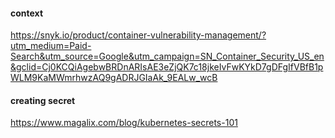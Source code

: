 #### context
https://snyk.io/product/container-vulnerability-management/?utm_medium=Paid-Search&utm_source=Google&utm_campaign=SN_Container_Security_US_en&gclid=Cj0KCQiAgebwBRDnARIsAE3eZjQK7c18jkeIvFwKYkD7gDFgIfVBfB1pWLM9KaMWmrhwzAQ9gADRJGIaAk_9EALw_wcB


#### creating secret
https://www.magalix.com/blog/kubernetes-secrets-101
